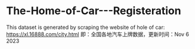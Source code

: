 # The-Home-of-Car---Registeration
This dataset is generated by scraping the website of hole of car: https://xl.16888.com/city.html
即：全国各地汽车上牌数据，更新时间：Nov 6 2023

